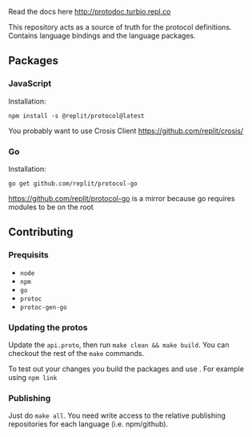 Read the docs here http://protodoc.turbio.repl.co

This repository acts as a source of truth for the protocol definitions. Contains language bindings and the language packages.

## Packages

### JavaScript
Installation:

`npm install -s @replit/protocol@latest`

You probably want to use Crosis Client https://github.com/replit/crosis/

### Go
Installation:

`go get github.com/replit/protocol-go`

https://github.com/replit/protocol-go is a mirror because go requires modules to be on the root

## Contributing

### Prequisits
- `node`
- `npm`
- `go`
- `protoc`
- `protoc-gen-go`

### Updating the protos

Update the `api.proto`, then run `make clean && make build`. You can checkout the rest of the `make` commands.

To test out your changes you build the packages and use . For example using `npm link`

### Publishing

Just do `make all`. You need write access to the relative publishing repositories for each language (i.e. npm/github).


